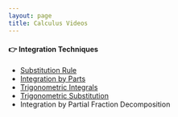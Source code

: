 ```yaml
---
layout: page
title: Calculus Videos
---
```


#### 👉 Integration Techniques

- [Substitution Rule](calculus/substitution_rule.html)
- [Integration by Parts](calculus/integration_by_parts.html)
- [Trigonometric Integrals](calculus/trig_integrals.html)
- [Trigonometric Substitution](calculus/trig_sub.html)
- Integration by Partial Fraction Decomposition